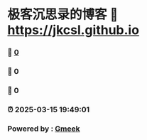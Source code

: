 # 极客沉思录的博客 :link: https://jkcsl.github.io 
### :page_facing_up: [0](https://jkcsl.github.io/tag.html) 
### :speech_balloon: 0 
### :hibiscus: 0 
### :alarm_clock: 2025-03-15 19:49:01 
### Powered by : [Gmeek](https://github.com/Meekdai/Gmeek)
